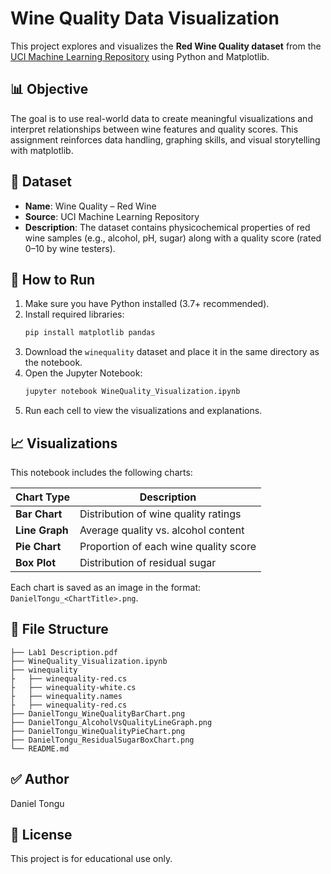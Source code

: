 # Wine Quality Data Visualization

This project explores and visualizes the **Red Wine Quality dataset** from the [UCI Machine Learning Repository](https://archive.ics.uci.edu/ml/datasets/Wine+Quality) using Python and Matplotlib.

## 📊 Objective

The goal is to use real-world data to create meaningful visualizations and interpret relationships between wine features and quality scores. This assignment reinforces data handling, graphing skills, and visual storytelling with matplotlib.

## 📁 Dataset

- **Name**: Wine Quality – Red Wine
- **Source**: UCI Machine Learning Repository
- **Description**: The dataset contains physicochemical properties of red wine samples (e.g., alcohol, pH, sugar) along with a quality score (rated 0–10 by wine testers).

## 🔧 How to Run

1. Make sure you have Python installed (3.7+ recommended).
2. Install required libraries:
   ```bash
   pip install matplotlib pandas
   ```
3. Download the `winequality` dataset and place it in the same directory as the notebook.
4. Open the Jupyter Notebook:
   ```bash
   jupyter notebook WineQuality_Visualization.ipynb
   ```
5. Run each cell to view the visualizations and explanations.

## 📈 Visualizations

This notebook includes the following charts:

| Chart Type   | Description |
|--------------|-------------|
| **Bar Chart** | Distribution of wine quality ratings |
| **Line Graph** | Average quality vs. alcohol content |
| **Pie Chart** | Proportion of each wine quality score |
| **Box Plot** | Distribution of residual sugar |

Each chart is saved as an image in the format: `DanielTongu_<ChartTitle>.png`.

## 📝 File Structure

```
├── Lab1 Description.pdf
├── WineQuality_Visualization.ipynb
├── winequality
├   ├── winequality-red.cs
├   ├── winequality-white.cs
├   ├── winequality.names
├   ├── winequality-red.cs
├── DanielTongu_WineQualityBarChart.png
├── DanielTongu_AlcoholVsQualityLineGraph.png
├── DanielTongu_WineQualityPieChart.png
├── DanielTongu_ResidualSugarBoxChart.png
└── README.md
```

## ✅ Author

Daniel Tongu

## 📜 License

This project is for educational use only.
